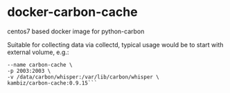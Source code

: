 # docker-carbon-cache

centos7 based docker image for python-carbon

Suitable for collecting data via collectd, typical usage would be to start with external volume, e.g.:

```docker run -d \
--name carbon-cache \
-p 2003:2003 \
-v /data/carbon/whisper:/var/lib/carbon/whisper \
kambiz/carbon-cache:0.9.15```
